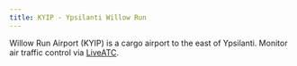 ```yaml
---
title: KYIP - Ypsilanti Willow Run
---
```

Willow Run Airport (KYIP) is a cargo airport
to the east of Ypsilanti. Monitor air traffic
control via [LiveATC].

[LiveATC]:https://www.liveatc.net/search/?icao=KYIP
